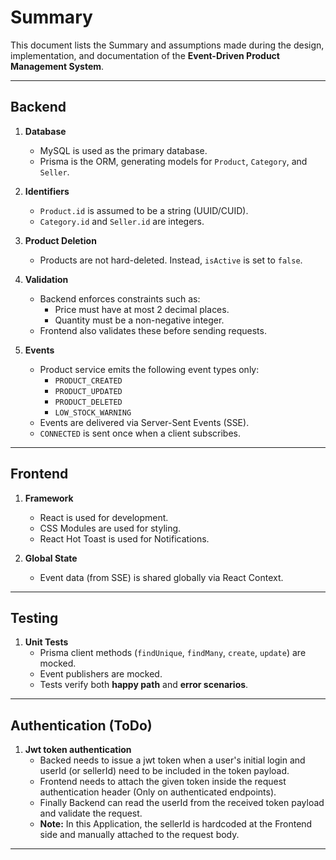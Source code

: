 # Summary

This document lists the Summary and assumptions made during the design, implementation, and documentation of the **Event-Driven Product Management System**.

---

## Backend

1. **Database**
   - MySQL is used as the primary database.
   - Prisma is the ORM, generating models for `Product`, `Category`, and `Seller`.

2. **Identifiers**
   - `Product.id` is assumed to be a string (UUID/CUID).
   - `Category.id` and `Seller.id` are integers.

3. **Product Deletion**
   - Products are not hard-deleted. Instead, `isActive` is set to `false`.

4. **Validation**
   - Backend enforces constraints such as:
     - Price must have at most 2 decimal places.
     - Quantity must be a non-negative integer.
   - Frontend also validates these before sending requests.

5. **Events**
   - Product service emits the following event types only:
     - `PRODUCT_CREATED`
     - `PRODUCT_UPDATED`
     - `PRODUCT_DELETED`
     - `LOW_STOCK_WARNING`
   - Events are delivered via Server-Sent Events (SSE).
   - `CONNECTED` is sent once when a client subscribes.

---

## Frontend

1. **Framework**
   - React is used for development.
   - CSS Modules are used for styling.
   - React Hot Toast is used for Notifications. 

2. **Global State**
   - Event data (from SSE) is shared globally via React Context.

---

## Testing

1. **Unit Tests**
   - Prisma client methods (`findUnique`, `findMany`, `create`, `update`) are mocked.
   - Event publishers are mocked.
   - Tests verify both **happy path** and **error scenarios**.

---

## Authentication (ToDo)

1. **Jwt token authentication**
   - Backed needs to issue a jwt token when a user's initial login and userId (or sellerId) need to be included in the token payload.
   - Frontend needs to attach the given token inside the request authentication header (Only on authenticated endpoints).
   - Finally Backend can read the userId from the received token payload and validate the request.
   - **Note:** In this Application, the sellerId is hardcoded at the Frontend side and manually attached to the request body. 

---

